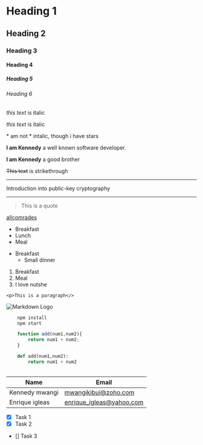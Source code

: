 <!-- Headings -->

# Heading 1
## Heading 2
### Heading 3
#### Heading 4
##### Heading 5
###### Heading 6

<!-- Italics -->

*this text* is italic


_this text_ is italic

<!-- Escaping italics -->
\* am not \* intalic, though i have stars

<!--Strong -->

**I am Kennedy** a well known software developer.

__I am Kennedy__ a good brother

<!-- Strikethrough -->
~~This text~~ is strikethrough

<!-- Horizontal Rule -->
___

Introduction into public-key cryptography

---


<!-- BlockQoute -->
> This is a quote

<!-- Link -->

[allcomrades](https://allcomrades.co.ke "allcomrades")

<!-- UL -->
* Breakfast
* Lunch
* Meal

<!-- Nested -->
* Breakfast
    * Small dinner

<!-- OL -->
1. Breakfast
1. Meal
1. I love nutshe

<!-- inine code blocks -->
`<p>This is a paragraph</>`

<!-- Images  -->

![Markdown Logo](https://markdown-here.com/img/icon256.png)

<!-- Github markdown -->

<!-- CodeBlocks -->
```bash
    npm install
    npm start
```

```javascript
    function add(num1,num2){
        return num1 + num2;
    }
```

```python
    def add(num1,num2):
        return num1 + num2
    
```

<!--Tables-->
| Name   | Email    |
| ------ | -------- |
| Kennedy mwangi | mwangikibui@zoho.com |
| Enrique igleas | enrique_igleas@yahoo.com | 

<!-- Task Lists -->

* [x] Task 1
* [x] Task 2
* []  Task 3